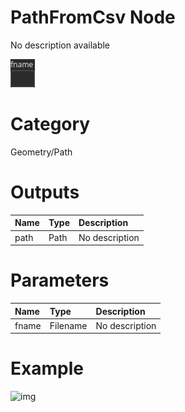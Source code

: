 
PathFromCsv Node
================


No description available



![img](../../images/nodes/PathFromCsv_settings.png)


# Category


Geometry/Path
# Outputs

|Name|Type|Description|
| :--- | :--- | :--- |
|path|Path|No description|

# Parameters

|Name|Type|Description|
| :--- | :--- | :--- |
|fname|Filename|No description|

# Example


![img](../../images/nodes/PathFromCsv.png)

